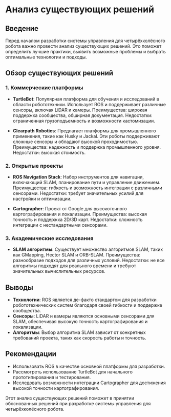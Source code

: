 # Анализ существующих решений

## Введение

Перед началом разработки системы управления для четырёхколёсного робота важно провести анализ существующих решений. Это поможет определить лучшие практики, выявить возможные проблемы и выбрать оптимальные технологии и подходы.

## Обзор существующих решений

### 1. Коммерческие платформы

- **TurtleBot**: Популярная платформа для обучения и исследований в области робототехники. Использует ROS и поддерживает различные сенсоры, включая LiDAR и камеры. Преимущества: широкая поддержка сообщества, обширная документация. Недостатки: ограниченная грузоподъемность и возможности кастомизации.

- **Clearpath Robotics**: Предлагает платформы для промышленного применения, такие как Husky и Jackal. Эти роботы поддерживают сложные сенсоры и обладают высокой проходимостью. Преимущества: надежность и поддержка промышленного уровня. Недостатки: высокая стоимость.

### 2. Открытые проекты

- **ROS Navigation Stack**: Набор инструментов для навигации, включающий SLAM, планирование пути и управление движением. Преимущества: гибкость и возможность интеграции с различными сенсорами. Недостатки: требует значительных усилий для настройки и оптимизации.

- **Cartographer**: Проект от Google для высокоточного картографирования и локализации. Преимущества: высокая точность и поддержка 2D/3D карт. Недостатки: сложность интеграции с нестандартными сенсорами.

### 3. Академические исследования

- **SLAM алгоритмы**: Существует множество алгоритмов SLAM, таких как GMapping, Hector SLAM и ORB-SLAM. Преимущества: разнообразие подходов для различных условий. Недостатки: не все алгоритмы подходят для реального времени и требуют значительных вычислительных ресурсов.

## Выводы

- **Технологии**: ROS является де-факто стандартом для разработки робототехнических систем благодаря своей гибкости и поддержке сообщества.
- **Сенсоры**: LiDAR и камеры являются основными сенсорами для SLAM, обеспечивая высокую точность картографирования и локализации.
- **Алгоритмы**: Выбор алгоритма SLAM зависит от конкретных требований проекта, таких как скорость работы и точность.

## Рекомендации

- Использовать ROS в качестве основной платформы для разработки.
- Рассмотреть использование TurtleBot для начального прототипирования и тестирования.
- Исследовать возможности интеграции Cartographer для достижения высокой точности картографирования.

Этот анализ существующих решений поможет в принятии обоснованных решений при разработке системы управления для четырёхколёсного робота.
